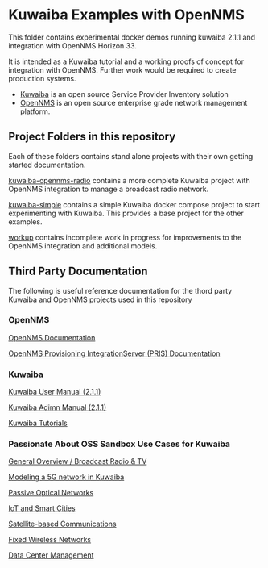 # Kuwaiba Examples with OpenNMS

This folder contains experimental docker demos running kuwaiba 2.1.1 and integration with OpenNMS Horizon 33.

It is intended as a Kuwaiba tutorial and a working proofs of concept for integration with OpenNMS. 
Further work would be required to create  production systems.

* [Kuwaiba](https://www.kuwaiba.org/) is an open source Service Provider Inventory solution
* [OpenNMS](https://github.com/OpenNMS/opennms) is an open source enterprise grade network management platform.

## Project Folders in this repository

Each of these folders contains stand alone projects with their own getting started documentation.

[kuwaiba-opennms-radio](../main/kuwaiba-opennms-radio) contains a more complete Kuwaiba project with OpenNMS integration to manage a broadcast radio network.

[kuwaiba-simple](../main/kuwaiba-simple) contains a simple Kuwaiba docker compose project to start experimenting with Kuwaiba.
This provides a base project for the other examples.

[workup](../main/workup) contains incomplete work in progress for improvements to the OpenNMS integration and additional models.

## Third Party Documentation
The following is useful reference documentation for the thord party Kuwaiba and OpenNMS projects used in this repository

### OpenNMS

[OpenNMS Documentation](https://docs.opennms.com/start-page/1.0.0/index.html)

[OpenNMS Provisioning IntegrationServer (PRIS) Documentation](https://docs.opennms.com/pris/2.1.0/index.html)

### Kuwaiba 

[Kuwaiba User Manual (2.1.1)](https://kuwaiba.org/docs/manuals/user/)

[Kuwaiba Adimn Manual (2.1.1)](https://www.kuwaiba.org/docs/manuals/admin/)

[Kuwaiba Tutorials](https://kuwaiba.org/docs/tutorials/)

### Passionate About OSS Sandbox Use Cases for Kuwaiba

[General Overview / Broadcast Radio & TV](https://passionateaboutoss.com/oss-sandpit-resource-inventory-module/)

[Modeling a 5G network in Kuwaiba](https://passionateaboutoss.com/oss-sandpit-5g-network-inventory-prototype/)

[Passive Optical Networks](http://passionateaboutoss.com/oss-sandpit-gpon-network-inventory-prototype/)

[IoT and Smart Cities](https://passionateaboutoss.com/oss-sandpit-smart-city-iot-network-inventory-prototype/)

[Satellite-based Communications](https://passionateaboutoss.com/oss-sandpit-satellite-network-inventory-prototype/)

[Fixed Wireless Networks](https://passionateaboutoss.com/oss-sandpit-fixed-wireless-network-inventory-prototype/)

[Data Center Management](https://passionateaboutoss.com/oss-sandpit-telco-cloud-dc-inventory-prototype/)
